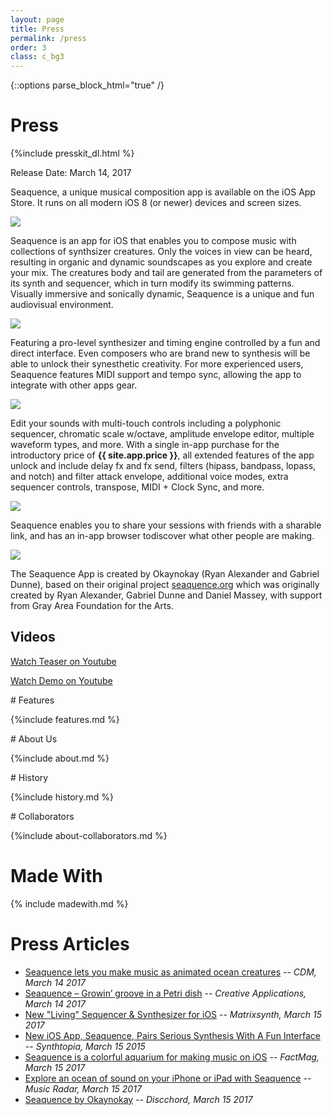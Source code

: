 ```yaml
---
layout: page
title: Press
permalink: /press
order: 3
class: c_bg3
---
```

{::options parse_block_html="true" /}

# Press

{%include presskit_dl.html %}

Release Date: March 14, 2017

Seaquence, a unique musical composition app is available on the iOS App Store. It runs on all modern iOS 8 (or newer) devices and screen sizes.

<a href="{{site.baseurl}}/images/screenshots/3-up.png">
<img src="{{site.baseurl}}/images/screenshots/3-up-700px.png" />
</a>


Seaquence is an app for iOS that enables you to compose music with collections of synthsizer creatures. Only the voices in view can be heard, resulting in organic and dynamic soundscapes as you explore and create your mix. The creatures body and tail are generated from the parameters of its synth and sequencer, which in turn modify its swimming patterns.  Visually immersive and sonically dynamic, Seaquence is a unique and fun audiovisual environment.

<a href="{{site.baseurl}}/images/screenshots/screenshot_iPad12.9_mixer.png">
<img src="{{site.baseurl}}/images/screenshots/screenshot_iPad12.9_mixer_thumb.png" />
</a>

Featuring a pro-level synthesizer and timing engine controlled by a fun and direct interface. Even composers who are brand new to synthesis will be able to unlock their synesthetic creativity. For more experienced users, Seaquence features MIDI support and tempo sync, allowing the app to integrate with other apps gear.

<a href="{{site.baseurl}}/images/screenshots/screenshot_iPad12.9_pattern.png">
<img src="{{site.baseurl}}/images/screenshots/screenshot_iPad12.9_pattern_thumb.png" />
</a>

Edit your sounds with multi-touch controls including a polyphonic sequencer, chromatic scale w/octave, amplitude envelope editor, multiple waveform types, and more. With a single in-app purchase for the introductory price of **<span class="c_fg1">{{ site.app.price }}</span>**, all extended features of the app unlock and include delay fx and fx send, filters (hipass, bandpass, lopass, and notch) and filter attack envelope, additional voice modes, extra sequencer controls, transpose, MIDI + Clock Sync, and more.

<a href="{{site.baseurl}}/images/screenshots/screenshot_iPad12.9_envelopes.png">
<img src="{{site.baseurl}}/images/screenshots/screenshot_iPad12.9_envelopes_thumb.png" />
</a>

Seaquence enables you to share your sessions with friends with a sharable link, and has an in-app browser todiscover what other people are making.

<a href="{{site.baseurl}}/images/screenshots/screenshot_iPad12.9_browser.png">
<img src="{{site.baseurl}}/images/screenshots/screenshot_iPad12.9_browser_thumb.png" />
</a>

The Seaquence App is created by Okaynokay (Ryan Alexander and Gabriel Dunne), based on their original project [seaquence.org](http://seaquence.org) which was originally created by Ryan Alexander, Gabriel Dunne and Daniel Massey, with support from Gray Area Foundation for the Arts.



<section class="c_bg2">

# Videos

<a class="button" href="https://www.youtube.com/watch?v=V_iArMbGdnc">Watch Teaser on Youtube</a>

<a class="button" href="https://www.youtube.com/watch?v=sO59g51Ich8">Watch Demo on Youtube</a>

</section>

<section>
# Features

{%include features.md %}
</section>

<section class="c_bg1">
# About Us

{%include about.md %}
</section>

<section>
# History

{%include history.md %}
</section>

<section class="c_bg3">
# Collaborators

{%include about-collaborators.md %}
</section>

# Made With

{% include madewith.md %}

# Press Articles

- [Seaquence lets you make music as animated ocean creatures](http://cdm.link/2017/03/seaquence-lets-make-music-animated-ocean-creatures/) -- *CDM, March 14 2017*
- [Seaquence – Growin’ groove in a Petri dish](http://www.creativeapplications.net/cinder/seaquence-growin-groove-in-a-petri-dish/) -- *Creative Applications, March 14 2017*
- [New "Living" Sequencer & Synthesizer for iOS](http://www.matrixsynth.com/2017/03/seaquence-new-living-sequencer.html) -- *Matrixsynth, March 15 2017*
- [New iOS App, Seaquence, Pairs Serious Synthesis With A Fun Interface](http://www.synthtopia.com/content/2017/03/14/new-ios-app-seaquence-pairs-serious-synthesis-with-a-fun-interface/) -- *Synthtopia, March 15 2015*
- [Seaquence is a colorful aquarium for making music on iOS](http://www.factmag.com/2017/03/15/seaquence-ios-sequencer-app/) -- *FactMag, March 15 2017*
- [Explore an ocean of sound on your iPhone or iPad with Seaquence](http://www.musicradar.com/news/explore-an-ocean-of-sound-on-your-iphone-or-ipad-with-seaquence) -- *Music Radar, March 15 2017*
- [Seaquence by Okaynokay](https://discchord.com/appnews/2017/03/15/seaquence-by-okaynokay) -- *Discchord, March 15 2017*
